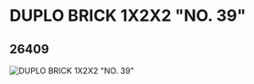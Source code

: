 # DUPLO BRICK 1X2X2 "NO. 39"
## 26409
![DUPLO BRICK 1X2X2 "NO. 39"](https://lc-www-live-s.legocdn.com/media/bricks/5/2/6149974.jpg)